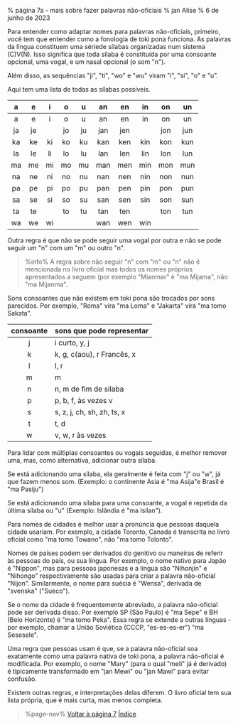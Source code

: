 % página 7a - mais sobre fazer palavras não-oficiais
% jan Alise
% 6 de junho de 2023

Para entender como adaptar nomes para palavras não-oficiais, primeiro, você tem
que entender como a fonologia de toki pona funciona. As palavras da língua
constituem uma sériede sílabas organizadas num sistema \(C\)V\(N\). Isso
significa que toda sílaba é constituída por uma consoante opcional, uma vogal,
e um nasal opcional (o som "n").

Além disso, as sequências "ji", "ti", "wo" e "wu" viram "i", "si", "o" e "u".

Aqui tem uma lista de todas as sílabas possíveis.

| a | e | i | o | u | an| en| in| on| un|
|:-:|:-:|:-:|:-:|:-:|:-:|:-:|:-:|:-:|:-:|
| a | e | i | o | u | an| en| in| on| un|
|ja |je |   |jo |ju |jan|jen|   |jon|jun|
|ka |ke |ki |ko |ku |kan|ken|kin|kon|kun|
|la |le |li |lo |lu |lan|len|lin|lon|lun|
|ma |me |mi |mo |mu |man|men|min|mon|mun|
|na |ne |ni |no |nu |nan|nen|nin|non|nun|
|pa |pe |pi |po |pu |pan|pen|pin|pon|pun|
|sa |se |si |so |su |san|sen|sin|son|sun|
|ta |te |   |to |tu |tan|ten|   |ton|tun|
|wa |we |wi |   |   |wan|wen|win|   |   |

Outra regra é que não se pode seguir uma vogal por outra e não se pode seguir
um "n" com um "m" ou outro "n".

> %info%
> A regra sobre não seguir "n" com "m" ou "n" não é mencionada no livro oficial
> mas todos os nomes próprios apresentados a seguem (por exemplo "Mianmar" é 
> "ma Mijama", não "ma Mijanma".

Sons consoantes que não existem em toki pona são trocados por sons parecidos.
Por exemplo, "Roma" vira "ma Loma" e "Jakarta" vira "ma tomo Sakata".

| consoante | sons que pode representar       |
|:---------:|:--------------------------------|
| j         | i curto, y, j                   |
| k         | k, g, c(aou), r Francês, x      |
| l         | l, r                            |
| m         | m                               |
| n         | n, m de fim de sílaba           |
| p         | p, b, f, às vezes v             |
| s         | s, z, j, ch, sh, zh, ts, x      |
| t         | t, d                            |
| w         | v, w, r às vezes                |

Para lidar com múltiplas consoantes ou vogais seguidas, é melhor remover uma,
mas, como alternativa, adicionar outra sílaba.

Se está adicionando uma sílaba, ela geralmente é feita com "j" ou "w", já que
fazem menos som. (Exemplo: o continente Asia é "ma Asija"e Brasil é
"ma Pasiju")

Se está adicionando uma sílaba para uma consoante, a vogal é repetida da
última sílaba ou "u" (Exemplo: Islândia é "ma Isilan").

Para nomes de cidades é melhor usar a pronúncia que pessoas daquela cidade
usariam. Por exemplo, a cidade Toronto, Canada é transcrita no livro oficial
como "ma tomo Towano", não "ma tomo Tolonto".

Nomes de países podem ser derivados do genitivo ou maneiras de referir às
pessoas do país, ou sua língua. Por exemplo, o nome nativo para Japão é
"Nippon", mas para pessoas japonesas e a língua são "Nihonjin" e "Nihongo"
respectivamente são usadas para criar a palavra não-oficial "Nijon".
Similarmente, o nome para suécia é "Wensa", derivada de "svenska" ("Sueco").

Se o nome da cidade é frequentemente abreviado, a palavra não-oficial pode ser
derivada disso. Por exemplo SP (São Paulo) é "ma Sepe" e BH (Belo Horizonte) é
"ma tomo Peka". Essa regra se extende a outras línguas - por exemplo, chamar a
União Soviética (CCCP, "es-es-es-er") "ma Sesesele".

Uma regra que pessoas usam é que, se a palavra não-oficial soa exatamente como
uma palavra nativa de toki pona, a palavra não-oficial é modificada. Por
exemplo, o nome "Mary" (para o qual "meli" já é derivado) é tipicamente
transformado em "jan Mewi" ou "jan Mawi" para evitar confusão.

Existem outras regras, e interpretações delas diferem. O livro oficial tem sua
lista própria, que é mais curta, mas menos completa.

> %page-nav%
> [Voltar à página 7](pt/7)
> [Índice](pt)
